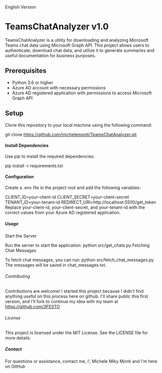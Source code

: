 English Version

# TeamsChatAnalyzer v1.0

TeamsChatAnalyzer is a utility for downloading and analyzing Microsoft Teams chat data using Microsoft Graph API. This project allows users to authenticate, download chat data, and utilize it to generate summaries and useful documentation for business purposes.

## Prerequisites
- Python 3.6 or higher
- Azure AD account with necessary permissions
- Azure AD registered application with permissions to access Microsoft Graph API

## Setup

Clone this repository to your local machine using the following command:

git clone https://github.com/michelemonti/TeamsChatAnalyzer.git


#### Install Dependencies
Use pip to install the required dependencies:

pip install -r requirements.txt


#### Configuration
Create a .env file in the project root and add the following variables:

CLIENT_ID=your-client-id
CLIENT_SECRET=your-client-secret
TENANT_ID=your-tenant-id
REDIRECT_URI=http://localhost:5500/get_token
Replace your-client-id, your-client-secret, and your-tenant-id with the correct values from your Azure AD registered application.

##### Usage
Start the Server

Run the server to start the application:
python src/get_chats.py
Fetching Chat Messages

To fetch chat messages, you can run:
python src/fetch_chat_messages.py
The messages will be saved in chat_messages.txt.

###### Contributing
Contributions are welcome! I started this project because I didn't find anything useful on this process here on github. I'll share public this first version, and I'll fork to continue my idea with my team at https://github.com/3FESTO

###### License 
This project is licensed under the MIT License. See the LICENSE file for more details.

##### Contact
For questions or assistance, contact me, I', Michele Miky Monti and I'm here on GitHub